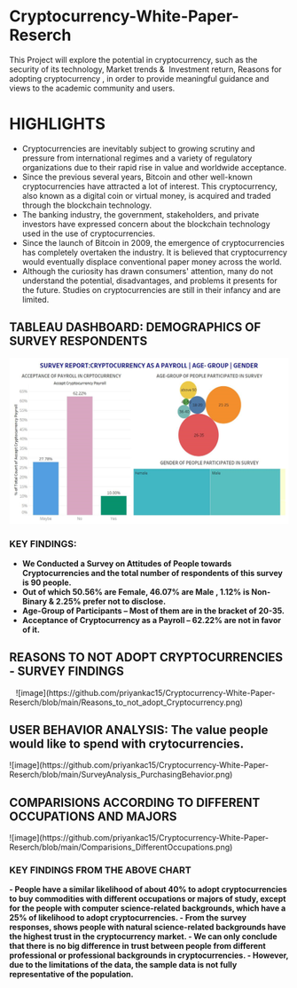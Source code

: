 # Cryptocurrency-White-Paper-Reserch
This Project will explore the potential in cryptocurrency, such as the security of its technology, Market trends &amp;  Investment return, Reasons for adopting cryptocurrency , in order to provide meaningful guidance and views to the academic community and users.

<h1>HIGHLIGHTS</h1>

- Cryptocurrencies are inevitably subject to growing scrutiny and pressure from international regimes and a variety of regulatory organizations due to their rapid rise in value and worldwide acceptance.
- Since the previous several years, Bitcoin and other well-known cryptocurrencies have attracted a lot of interest. This cryptocurrency, also known as a digital coin or virtual money, is acquired and traded through the blockchain technology. 
- The banking industry, the government, stakeholders, and private investors have expressed concern about the blockchain technology used in the use of cryptocurrencies. 
- Since the launch of Bitcoin in 2009, the emergence of cryptocurrencies has completely overtaken the industry. It is believed that cryptocurrency would eventually displace conventional paper money across the world. 
- Although the curiosity has drawn consumers' attention, many do not understand the potential, disadvantages, and problems it presents for the future. Studies on cryptocurrencies are still in their infancy and are limited. 

<h2> TABLEAU DASHBOARD: DEMOGRAPHICS OF SURVEY RESPONDENTS </h2>

![image](https://github.com/priyankac15/Cryptocurrency-White-Paper-Reserch/blob/main/CryptoCurrency_XN_Dashboard_PriyankaChandak.png)

<b>
  <h3> KEY FINDINGS: </h3>

- We Conducted a Survey on Attitudes of People towards Cryptocurrencies and the total number of respondents of this survey is 90 people.
- Out of which 50.56% are Female, 46.07% are Male , 1.12% is Non-Binary & 2.25% prefer not to disclose.
- Age-Group of Participants – Most of them are in the bracket of 20-35.
- Acceptance of Cryptocurrency as a Payroll – 62.22% are not in favor of it.

</b>

<h2> REASONS TO NOT ADOPT CRYPTOCURRENCIES - SURVEY FINDINGS </h2>  
![image](https://github.com/priyankac15/Cryptocurrency-White-Paper-Reserch/blob/main/Reasons_to_not_adopt_Cryptocurrency.png)

<h2> USER BEHAVIOR ANALYSIS: The value people would like to spend with crytocurrencies. </h2>
![image](https://github.com/priyankac15/Cryptocurrency-White-Paper-Reserch/blob/main/SurveyAnalysis_PurchasingBehavior.png)

<h2> COMPARISIONS ACCORDING TO DIFFERENT OCCUPATIONS AND MAJORS </H2>
![image](https://github.com/priyankac15/Cryptocurrency-White-Paper-Reserch/blob/main/Comparisions_DifferentOccupations.png)

<b>
<h3> KEY FINDINGS FROM THE ABOVE CHART </h3>
- People have a similar likelihood of about 40% to adopt cryptocurrencies to buy commodities with different occupations or majors of study, except for the people with computer science-related backgrounds, which have a 25%  of likelihood to adopt cryptocurrencies.
- From the survey responses, shows people with natural science-related backgrounds have the highest trust in the cryptocurrency market. 
- We can only conclude that there is no big difference in trust between people from different professional or professional backgrounds in cryptocurrencies.
- However, due to the limitations of the data, the sample data is not fully representative of the population.
</b>


